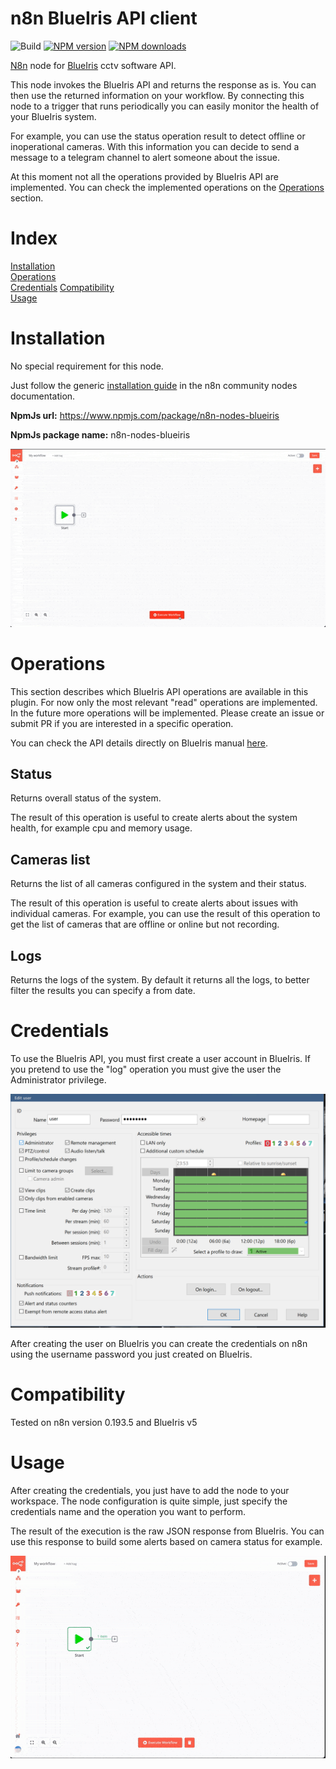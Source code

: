 # n8n BlueIris API client

![Build](https://github.com/hugo-ma-alves/n8n-nodes-blueiris/actions/workflows/build.yml/badge.svg)
[![NPM version][npm-version-image]][npm-url]
[![NPM downloads][npm-downloads-image]][npm-downloads-url]

[npm-url]: https://npmjs.org/package/n8n-nodes-blueiris
[npm-version-image]: https://img.shields.io/npm/v/n8n-nodes-blueiris.svg?style=flat
[npm-downloads-image]: https://img.shields.io/npm/dm/n8n-nodes-blueiris.svg?style=flat
[npm-downloads-url]: https://npmcharts.com/compare/n8n-nodes-blueiris?minimal=true


[N8n](https://n8n.io/) node for [BlueIris](https://blueirissoftware.com/) cctv software API.

This node invokes the BlueIris API and returns the response as is. You can then use the returned information on your workflow. By connecting this node to a trigger that runs periodically you can easily monitor the health of your BlueIris system.

For example, you can use the status operation result to detect offline or inoperational cameras. With this information you can decide to send a message to a telegram channel to alert someone about the issue. 

At this moment not all the operations provided by BlueIris API are implemented. You can check the implemented operations on the [Operations](#operations) section.

# Index

[Installation](#installation)  
[Operations](#operations)  
[Credentials](#credentials) 
[Compatibility](#compatibility)  
[Usage](#usage)  

# Installation

No special requirement for this node.

Just follow the generic [installation guide](https://docs.n8n.io/integrations/community-nodes/installation/) in the n8n community nodes documentation.

**NpmJs url:** https://www.npmjs.com/package/n8n-nodes-blueiris

**NpmJs package name:** n8n-nodes-blueiris

![install](/docs/install.gif)


# Operations

This section describes which BlueIris API operations are available in this plugin. For now only the most relevant "read" operations are implemented. In the future more operations will be implemented. Please create an issue or submit PR if you are interested in a specific operation.

You can check the API details directly on BlueIris manual [here](https://blueirissoftware.com/BlueIris.PDF).

## Status

Returns overall status of the system.

The result of this operation is useful to create alerts about the system health, for example cpu and memory usage.

## Cameras list

Returns the list of all cameras configured in the system and their status.

The result of this operation is useful to create alerts about issues with individual cameras. For example, you can use the result of this operation to get the list of cameras that are offline or online but not recording.

## Logs

Returns the logs of the system. By default it returns all the logs, to better filter the results you can specify a from date.

# Credentials

To use the BlueIris API, you must first create a user account in BlueIris.
If you pretend to use the "log" operation you must give the user the Administrator privilege. 

![BlueIris user api](/docs/blueiris_user.png)

After creating the user on BlueIris you can create the credentials on n8n using the username password you just created on BlueIris.

# Compatibility

Tested on n8n version 0.193.5 and BlueIris v5

# Usage

After creating the credentials, you just have to add the node to your workspace. The node configuration is quite simple, just specify the credentials name and the operation you want to perform. 

The result of the execution is the raw JSON response from BlueIris. You can use this response to build some alerts based on camera status for example.

![BlueIris user api](/docs/instructions.gif)

